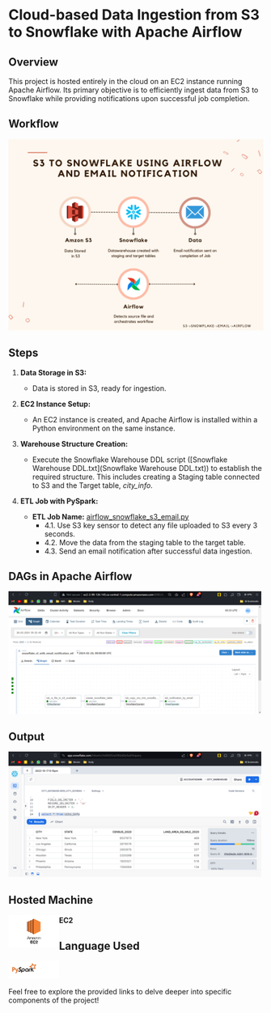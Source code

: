 # Cloud-based Data Ingestion from S3 to Snowflake with Apache Airflow

## Overview

This project is hosted entirely in the cloud on an EC2 instance running Apache Airflow. Its primary objective is to efficiently ingest data from S3 to Snowflake while providing notifications upon successful job completion.

## Workflow
<img src="images/Flowchart.png" alt="Flowchart" width="800"/>

## Steps
1. **Data Storage in S3:**
   - Data is stored in S3, ready for ingestion.

2. **EC2 Instance Setup:**
   - An EC2 instance is created, and Apache Airflow is installed within a Python environment on the same instance.

3. **Warehouse Structure Creation:**
   - Execute the Snowflake Warehouse DDL script ([Snowflake Warehouse DDL.txt](Snowflake Warehouse DDL.txt)) to establish the required structure. This includes creating a Staging table connected to S3 and the Target table, *city_info*.

4. **ETL Job with PySpark:**
   - **ETL Job Name:** [airflow_snowflake_s3_email.py](airflow_snowflake_s3_email.py)
     - 4.1. Use S3 key sensor to detect any file uploaded to S3 every 3 seconds.
     - 4.2. Move the data from the staging table to the target table.
     - 4.3. Send an email notification after successful data ingestion.

## DAGs in Apache Airflow
<img src="images/Airflow.png" alt="Flowchart" width="500"/>

## Output

<img src="images/Snowflake Target Data.png" alt="Flowchart" width="500"/>

## Hosted Machine

<img src="images/EC2_logo.png" alt="EC2 Logo" width="100" align="left"/>

#### EC2

## Language Used


<img src="images/PySpark_logo.jpeg" alt="PySpark Logo" width="100"/>

Feel free to explore the provided links to delve deeper into specific components of the project!
